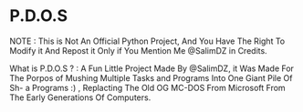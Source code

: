 # P.D.O.S
NOTE : This is Not An Official Python Project, And You
Have The Right To Modify it And Repost it Only if You 
Mention Me @SalimDZ in Credits.

What is P.D.O.S ? :
A Fun Little Project Made By @SalimDZ, it Was Made For 
The Porpos of Mushing Multiple Tasks and Programs 
Into One Giant Pile Of Sh- a Programs :) , Replacting The
Old OG MC-DOS From Microsoft From The Early 
Generations Of Computers. 